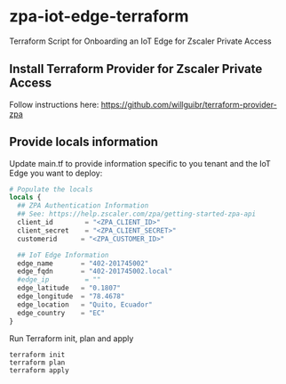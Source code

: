 # zpa-iot-edge-terraform
Terraform Script for Onboarding an IoT Edge for Zscaler Private Access

## Install Terraform Provider for Zscaler Private Access

Follow instructions here: https://github.com/willguibr/terraform-provider-zpa 

## Provide locals information

Update main.tf to provide information specific to you tenant and the IoT Edge you want to deploy:

```main.tf
# Populate the locals
locals {
  ## ZPA Authentication Information
  ## See: https://help.zscaler.com/zpa/getting-started-zpa-api 
  client_id        = "<ZPA_CLIENT_ID>"
  client_secret    = "<ZPA_CLIENT_SECRET>"
  customerid      = "<ZPA_CUSTOMER_ID>"

  ## IoT Edge Information
  edge_name       = "402-201745002"
  edge_fqdn       = "402-201745002.local"
  #edge_ip         = ""
  edge_latitude   = "0.1807"
  edge_longitude  = "78.4678"
  edge_location   = "Quito, Ecuador"
  edge_country    = "EC"
}
```

Run Terraform init, plan and apply

```
terraform init
terraform plan
terraform apply
```
